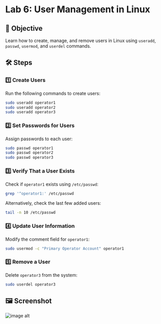 
# Lab 6: User Management in Linux  

## 📌 Objective  
Learn how to create, manage, and remove users in Linux using `useradd`, `passwd`, `usermod`, and `userdel` commands.  

## 🛠️ Steps  

### 1️⃣ **Create Users**  
Run the following commands to create users:  

```bash
sudo useradd operator1
sudo useradd operator2
sudo useradd operator3
```

### 2️⃣ **Set Passwords for Users**  
Assign passwords to each user:  

```bash
sudo passwd operator1
sudo passwd operator2
sudo passwd operator3
```

### 3️⃣ **Verify That a User Exists**  
Check if `operator1` exists using `/etc/passwd`:  

```bash
grep '^operator1:' /etc/passwd
```

Alternatively, check the last few added users:  

```bash
tail -n 10 /etc/passwd
```

### 4️⃣ **Update User Information**  
Modify the comment field for `operator1`:  

```bash
sudo usermod -c "Primary Operator Account" operator1
```

### 5️⃣ **Remove a User**  
Delete `operator3` from the system:  

```bash
sudo userdel operator3
```

## 🖼️ **Screenshot**  
![image alt]()
